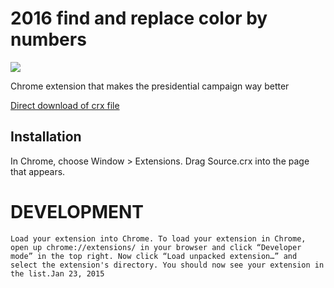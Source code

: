 2016 find and replace color by numbers
=============

![](logo.png)

Chrome extension that makes the presidential campaign way better

[Direct download of crx file](https://github.com/coleww/cloud-to-butts/blob/master/Source.crx?raw=true)

Installation
------------

In Chrome, choose Window > Extensions.  Drag Source.crx into the page that appears.


DEVELOPMENT
===================

```
Load your extension into Chrome. To load your extension in Chrome, open up chrome://extensions/ in your browser and click “Developer mode” in the top right. Now click “Load unpacked extension…” and select the extension's directory. You should now see your extension in the list.Jan 23, 2015
```